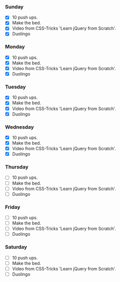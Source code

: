 ### Sunday

- [x] 10 push ups.
- [x] Make the bed.
- [x] Video from CSS-Tricks 'Learn jQuery from Scratch'.
- [x] Duolingo

### Monday

- [x] 10 push ups.
- [x] Make the bed.
- [x] Video from CSS-Tricks 'Learn jQuery from Scratch'.
- [x] Duolingo

### Tuesday

- [x] 10 push ups.
- [x] Make the bed.
- [x] Video from CSS-Tricks 'Learn jQuery from Scratch'.
- [x] Duolingo

### Wednesday

- [x] 10 push ups.
- [x] Make the bed.
- [x] Video from CSS-Tricks 'Learn jQuery from Scratch'.
- [x] Duolingo

### Thursday

- [ ] 10 push ups.
- [ ] Make the bed.
- [ ] Video from CSS-Tricks 'Learn jQuery from Scratch'.
- [ ] Duolingo

### Friday

- [ ] 10 push ups.
- [ ] Make the bed.
- [ ] Video from CSS-Tricks 'Learn jQuery from Scratch'.
- [ ] Duolingo

### Saturday

- [ ] 10 push ups.
- [ ] Make the bed.
- [ ] Video from CSS-Tricks 'Learn jQuery from Scratch'.
- [ ] Duolingo